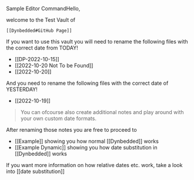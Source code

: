 Sample Editor CommandHello,

welcome to the Test Vault of
```dynbedded
[[Dynbedded#GitHub Page]]
```
If you want to use this vault you will need to rename the following files with the correct date from TODAY!

- [[DP-2022-10-15]]
- [[2022-10-20 Not To be Found]]
- [[2022-10-20]]

And you need to rename the following files with the correct date of YESTERDAY!

- [[2022-10-19]]

>You can ofcourse also create additional notes and play around with your own custom date formats.

After renaming those notes you are free to proceed to 

- [[Example]] showing you how normal [[Dynbedded]] works
- [[Example Dynamic]] showing you how date substitution in [[Dynbedded]] works

If you want more information on how relative dates etc. work, take a look into [[date substitution]] 
